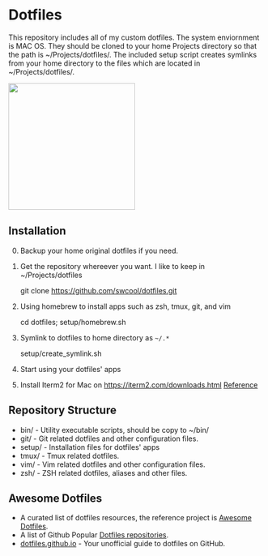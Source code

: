 # Dotfiles

This repository includes all of my custom dotfiles. The system enviornment is MAC OS. They should be cloned to your home Projects directory so that the path is ~/Projects/dotfiles/. The included setup script creates symlinks from your home directory to the files which are located in ~/Projects/dotfiles/.

<img
src="https://cdn-images-1.medium.com/max/800/1*ayVl2ie6CS0Flqr8TxoYgQ.png"
width="250">

## Installation
0. Backup your home original dotfiles if you need.

1. Get the repository whereever you want. I like to keep in ~/Projects/dotfiles

    git clone https://github.com/swcool/dotfiles.git

2. Using homebrew to install apps such as zsh, tmux, git, and vim

    cd dotfiles; setup/homebrew.sh

3. Symlink to dotfiles to home directory as `~/.*`

    setup/create_symlink.sh

4. Start using your dotfiles' apps

5. Install Iterm2 for Mac on https://iterm2.com/downloads.html
    [Reference](https://technofob.com/2020/12/24/the-ultimate-mac-m1-terminal-iterm2-oh-my-zsh-zsh-syntax-highlighting/)

## Repository Structure

* bin/   -  Utility executable scripts, should be copy to ~/bin/
* git/   -  Git related dotfiles and other configuration files.
* setup/ -  Installation files for dotfiles' apps
* tmux/  -  Tmux related dotfiles.
* vim/   -  Vim  related dotfiles and other configuration files.
* zsh/   -  ZSH related dotfiles, aliases and other files.


## Awesome Dotfiles
- A curated list of dotfiles resources, the reference project is
[Awesome Dotfiles](https://github.com/webpro/awesome-dotfiles).
- A list of Github Popular [Dotfiles repositories](https://github.com/search?q=topic%3Adotfiles&type=Repositories).
- [dotfiles.github.io](http://dotfiles.github.io) - Your unofficial
  guide to dotfiles on GitHub.

